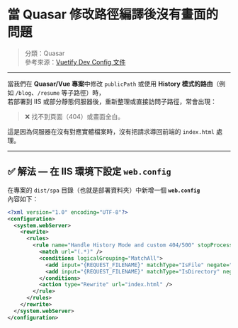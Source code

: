 # 當 Quasar 修改路徑編譯後沒有畫面的問題
> 分類：Quasar  
> 參考來源：[Vuetify Dev Config 文件](https://vuetify3.tigernaxo.com/workshop/vuetify/devconfig.html)

---

當我們在 **Quasar/Vue 專案**中修改 `publicPath` 或使用 **History 模式的路由**（例如 `/blog`、`/resume` 等子路徑）時，  
若部署到 IIS 或部分靜態伺服器後，重新整理或直接訪問子路徑，常會出現：

> ❌ 找不到頁面（404）或畫面全白。

這是因為伺服器在沒有對應實體檔案時，沒有把請求導回前端的 `index.html` 處理。

---

## ✅ 解法 — 在 IIS 環境下設定 `web.config`

在專案的 `dist/spa` 目錄（也就是部署資料夾）中新增一個 **`web.config`**  
內容如下：

```xml
<?xml version="1.0" encoding="UTF-8"?>
<configuration>
  <system.webServer>
    <rewrite>
      <rules>
        <rule name="Handle History Mode and custom 404/500" stopProcessing="true">
          <match url="(.*)" />
          <conditions logicalGrouping="MatchAll">
            <add input="{REQUEST_FILENAME}" matchType="IsFile" negate="true" />
            <add input="{REQUEST_FILENAME}" matchType="IsDirectory" negate="true" />
          </conditions>
          <action type="Rewrite" url="index.html" />
        </rule>
      </rules>
    </rewrite>
  </system.webServer>
</configuration>
